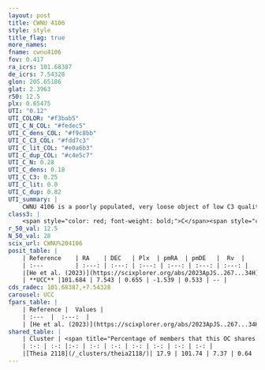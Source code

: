```yaml
---
layout: post
title: CWNU 4106
style: style
title_flag: true
more_names: 
fname: cwnu4106
fov: 0.417
ra_icrs: 101.68387
de_icrs: 7.54328
glon: 205.65186
glat: 2.3963
r50: 12.5
plx: 0.65475
UTI: "0.12"
UTI_COLOR: "#f3bab5"
UTI_C_N_COL: "#fedec5"
UTI_C_dens_COL: "#f9c8bb"
UTI_C_C3_COL: "#fdd7c3"
UTI_C_lit_COL: "#e0a6b3"
UTI_C_dup_COL: "#c4e5c7"
UTI_C_N: 0.28
UTI_C_dens: 0.18
UTI_C_C3: 0.25
UTI_C_lit: 0.0
UTI_C_dup: 0.82
UTI_summary: |
    CWNU 4106 is a poorly populated, very loose object of low C3 quality. It was recently reported in the literature.<br><br>This is very likely a unique object, which shares a small percentage of members with at least one previously reported entry.
class3: |
    <span style="color: red; font-weight: bold;">C</span><span style="color: red; font-weight: bold;">C</span>
r_50_val: 12.5
N_50_val: 28
scix_url: CWNU%204106
posit_table: |
    | Reference    | RA    | DEC   | Plx  | pmRA  | pmDE   |  Rv  |
    | :---         | :---: | :---: | :---: | :---: | :---: | :---: |
    |[He et al. (2023)](https://scixplorer.org/abs/2023ApJS..267...34H) | 101.702 | 7.535 | 0.667 | -1.539 | 0.527 | -- |
    | **UCC** |101.684 | 7.543 | 0.655 | -1.539 | 0.533 | -- | 
cds_radec: 101.68387,+7.54328
carousel: UCC
fpars_table: |
    | Reference |  Values |
    | :---  |  :---:  |
    | [He et al. (2023)](https://scixplorer.org/abs/2023ApJS..267...34H) | `A0=1.25, m-M=10.9, logA=8.2` |
shared_table: |
    | Cluster | <span title="Percentage of members that this OC shares with the ones listed">%</span>   | RA   | DEC   | Plx   | pmRA  | pmDE  | Rv | UTI |
    | :-: | :-: |:-: | :-: | :-: | :-: | :-: | :-: | :-: |
    |[Theia 2118](/_clusters/theia2118/)| 17.9 | 101.74 | 7.37 | 0.64 | -1.54 | 0.21 | -4.67 |0.21 |
---
```

